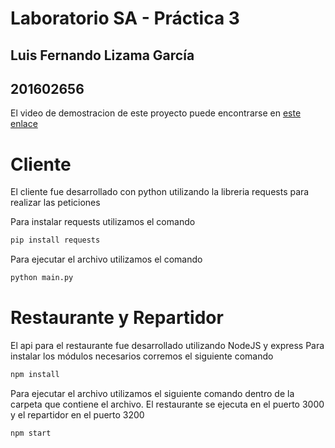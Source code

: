 # Laboratorio SA - Práctica 3

## Luis Fernando Lizama García
## 201602656

El video de demostracion de este proyecto puede encontrarse en  [este enlace](https://youtu.be/T9wat_DIv5g "Video")

# Cliente
El cliente fue desarrollado con python utilizando la libreria requests para realizar las peticiones

Para instalar requests utilizamos el comando 
```python
pip install requests
```
Para ejecutar el archivo utilizamos el comando
```python
python main.py
```
# Restaurante y Repartidor
El api para el restaurante fue desarrollado utilizando NodeJS y express
Para instalar los módulos necesarios corremos el siguiente comando
```javascript
npm install
```
Para ejecutar el archivo utilizamos el siguiente comando dentro de la carpeta que contiene el archivo. El restaurante se ejecuta en el puerto 3000 y el repartidor en el puerto 3200
```javascript
npm start
```


